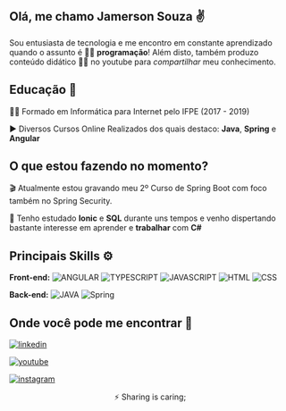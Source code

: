 
## Olá, me chamo Jamerson Souza ✌️ 
Sou entusiasta de tecnologia e me encontro em constante aprendizado quando o assunto é 👨‍💻 **programação**! Além disto, também produzo conteúdo didático 👨‍🏫 no youtube para *compartilhar* meu conhecimento. 

## Educação 🏫

👨‍🎓 Formado em Informática para Internet pelo IFPE (2017 - 2019)

▶️ Diversos Cursos Online Realizados dos quais destaco: **Java**, **Spring** e **Angular**


## O que estou fazendo no momento?
🎬  Atualmente estou gravando meu 2º Curso de Spring Boot com foco também no Spring Security.

🧠 Tenho estudado **Ionic** e **SQL** durante uns tempos e venho dispertando bastante interesse em aprender e **trabalhar** com **C#**

## Principais Skills ⚙️

**Front-end:** ![ANGULAR](https://img.shields.io/badge/angular-C3002F?style=for-the-badge&logo=angular&logoColor=white)
![TYPESCRIPT](https://img.shields.io/badge/typescript-3178C6?style=for-the-badge&logo=typescript&logoColor=white)
![JAVASCRIPT](https://img.shields.io/badge/javascript-F7E018?style=for-the-badge&logo=javascript&logoColor=2E2D2B)
![HTML](https://img.shields.io/badge/HTML 5-E44D26?style=for-the-badge&logo=html5&logoColor=white)
![CSS](https://img.shields.io/badge/CSS 3-006BC0?style=for-the-badge&logo=css3&logoColor=white)
 

**Back-end:** ![JAVA](https://img.shields.io/badge/Java-EC2025?style=for-the-badge&logo=&logoColor=white)
![Spring](https://img.shields.io/badge/Spring Framework-67AA3B?style=for-the-badge&logo=Spring&logoColor=white)

## Onde você pode me encontrar 👀

[![linkedin](https://img.shields.io/badge/linkedin-0A66C2?style=for-the-badge&logo=linkedin&logoColor=white)](https://www.linkedin.com/in/jamersonsouza)

[![youtube](https://img.shields.io/badge/youtube-fc0000?style=for-the-badge&logo=youtube&logoColor=white)](https://www.youtube.com/channel/UCxApzg-p6Q4kMm30c84x-Qw)


[![instagram](https://img.shields.io/badge/instagram-ec133b?style=for-the-badge&logo=instagram&logoColor=white)](https://www.instagram.com/jamerson.zip/)

<center>⚡️ Sharing is caring;</center>

